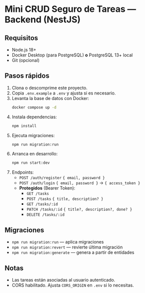 
# Mini CRUD Seguro de Tareas — Backend (NestJS)

## Requisitos
- Node.js 18+
- Docker Desktop (para PostgreSQL) **o** PostgreSQL 13+ local
- Git (opcional)

## Pasos rápidos
1. Clona o descomprime este proyecto.
2. Copia `.env.example` a `.env` y ajusta si es necesario.
3. Levanta la base de datos con Docker:
   ```bash
   docker compose up -d
   ```
4. Instala dependencias:
   ```bash
   npm install
   ```
5. Ejecuta migraciones:
   ```bash
   npm run migration:run
   ```
6. Arranca en desarrollo:
   ```bash
   npm run start:dev
   ```
7. Endpoints:
   - `POST /auth/register` `{ email, password }`
   - `POST /auth/login` `{ email, password }` → `{ access_token }`
   - **Protegidos** (Bearer Token):
     - `GET /tasks`
     - `POST /tasks` `{ title, description? }`
     - `GET /tasks/:id`
     - `PATCH /tasks/:id` `{ title?, description?, done? }`
     - `DELETE /tasks/:id`

## Migraciones
- `npm run migration:run` — aplica migraciones
- `npm run migration:revert` — revierte última migración
- `npm run migration:generate` — genera a partir de entidades

## Notas
- Las tareas están asociadas al usuario autenticado.
- CORS habilitado. Ajusta `CORS_ORIGIN` en `.env` si lo necesitas.
